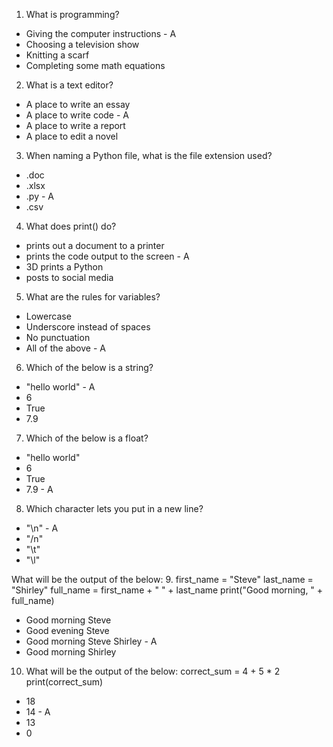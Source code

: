 1. What is programming? 
- Giving the computer instructions - A
- Choosing a television show 
- Knitting a scarf
- Completing some math equations 

2. What is a text editor?
- A place to write an essay
- A place to write code - A 
- A place to write a report
- A place to edit a novel 

3. When naming a Python file, what is the file extension used? 
- .doc
- .xlsx
- .py - A
- .csv 

4. What does print() do? 
- prints out a document to a printer
- prints the code output to the screen - A
- 3D prints a Python 
- posts to social media 

5. What are the rules for variables? 
- Lowercase
- Underscore instead of spaces
- No punctuation
- All of the above - A 

6. Which of the below is a string?
- "hello world" - A
- 6
- True
- 7.9

7. Which of the below is a float? 
- "hello world"
- 6
- True
- 7.9 - A 

8. Which character lets you put in a new line? 
- "\n" - A
- "/n"
- "\t"
- "\l"

What will be the output of the below: 
9. first_name = "Steve"
last_name = "Shirley"
full_name = first_name + " " + last_name
print("Good morning, " + full_name) 

- Good morning Steve 
- Good evening Steve 
- Good morning Steve Shirley - A 
- Good morning Shirley 

10. What will be the output of the below: 
correct_sum = 4 + 5 * 2
print(correct_sum) 
- 18
- 14 - A
- 13 
- 0 